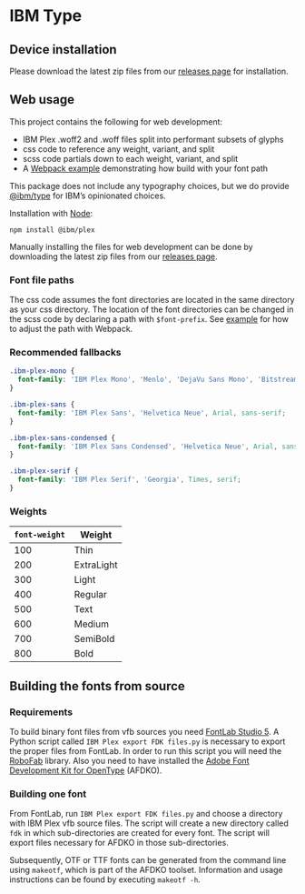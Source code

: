 # IBM Type

## Device installation

Please download the latest zip files from our [releases page](https://github.com/IBM/plex/releases) for installation.

## Web usage

This project contains the following for web development:
- IBM Plex .woff2 and .woff files split into performant subsets of glyphs
- css code to reference any weight, variant, and split
- scss code partials down to each weight, variant, and split
- A [Webpack example](./examples/webpack/) demonstrating how build with your font path

This package does not include any typography choices, but we do provide [@ibm/type](https://www.npmjs.com/package/@ibm/type) for IBM’s opinionated choices.

Installation with [Node](https://nodejs.org/en/):
```
npm install @ibm/plex
```

Manually installing the files for web development can be done by downloading the latest zip files from our [releases page](https://github.com/IBM/plex/releases).

### Font file paths

The css code assumes the font directories are located in the same directory as your css directory. The location of the font directories can be changed in the scss code by declaring a path with `$font-prefix`. See [example](./examples/webpack/) for how to adjust the path with Webpack.

### Recommended fallbacks

```css
.ibm-plex-mono {
  font-family: 'IBM Plex Mono', 'Menlo', 'DejaVu Sans Mono', 'Bitstream Vera Sans Mono', Courier, monospace;
}

.ibm-plex-sans {
  font-family: 'IBM Plex Sans', 'Helvetica Neue', Arial, sans-serif;
}

.ibm-plex-sans-condensed {
  font-family: 'IBM Plex Sans Condensed', 'Helvetica Neue', Arial, sans-serif;
}

.ibm-plex-serif {
  font-family: 'IBM Plex Serif', 'Georgia', Times, serif;
}
```

### Weights

| `font-weight` | Weight     |
|---------------|------------|
| 100           | Thin       |
| 200           | ExtraLight |
| 300           | Light      |
| 400           | Regular    |
| 500           | Text       |
| 600           | Medium     |
| 700           | SemiBold   |
| 800           | Bold       |

## Building the fonts from source

### Requirements

To build binary font files from vfb sources you need [FontLab Studio 5](https://www.fontlab.com). A Python script called `IBM Plex export FDK files.py` is necessary to export the proper files from FontLab. In order to run this script you will need the [RoboFab](https://github.com/robofab-developers/robofab) library. Also you need to have installed the [Adobe Font Development Kit for OpenType](http://www.adobe.com/devnet/opentype/afdko.html) (AFDKO).

### Building one font

From FontLab, run `IBM Plex export FDK files.py` and choose a directory with IBM Plex vfb source files. The script will create a new directory called `fdk` in which sub-directories are created for every font. The script will export files necessary for AFDKO in those sub-directories.

Subsequently, OTF or TTF fonts can be generated from the command line using `makeotf`, which is part of the AFDKO toolset.
Information and usage instructions can be found by executing `makeotf -h`.
